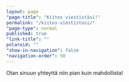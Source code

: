 ```yaml
---
layout: page
"page-title": "Kiitos viestistäsi!"
permalink: "/kiitos-viestistasi/"
"page-type": normal
published: true
"link-title": ""
polaroid: ""
"show-in-navigation": false
"navigation-order": 50
---
```




Otan sinuun yhteyttä niin pian kuin mahdollista!
